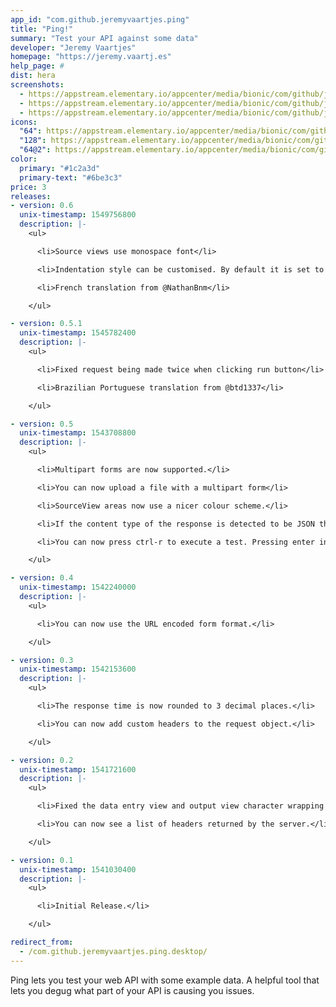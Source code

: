 ```yaml
---
app_id: "com.github.jeremyvaartjes.ping"
title: "Ping!"
summary: "Test your API against some data"
developer: "Jeremy Vaartjes"
homepage: "https://jeremy.vaartj.es"
help_page: #
dist: hera
screenshots:
  - https://appstream.elementary.io/appcenter/media/bionic/com/github/jeremyvaartjes.ping/700CF8A4BCC851E28EDE47C92C399A17/screenshots/image-1_orig.png
  - https://appstream.elementary.io/appcenter/media/bionic/com/github/jeremyvaartjes.ping/700CF8A4BCC851E28EDE47C92C399A17/screenshots/image-2_orig.png
  - https://appstream.elementary.io/appcenter/media/bionic/com/github/jeremyvaartjes.ping/700CF8A4BCC851E28EDE47C92C399A17/screenshots/image-3_orig.png
icons:
  "64": https://appstream.elementary.io/appcenter/media/bionic/com/github/jeremyvaartjes.ping/700CF8A4BCC851E28EDE47C92C399A17/icons/64x64/com.github.jeremyvaartjes.ping_com.github.jeremyvaartjes.ping.png
  "128": https://appstream.elementary.io/appcenter/media/bionic/com/github/jeremyvaartjes.ping/700CF8A4BCC851E28EDE47C92C399A17/icons/128x128/com.github.jeremyvaartjes.ping_com.github.jeremyvaartjes.ping.png
  "64@2": https://appstream.elementary.io/appcenter/media/bionic/com/github/jeremyvaartjes.ping/700CF8A4BCC851E28EDE47C92C399A17/icons/64x64@2/com.github.jeremyvaartjes.ping_com.github.jeremyvaartjes.ping.png
color:
  primary: "#1c2a3d"
  primary-text: "#6be3c3"
price: 3
releases:
- version: 0.6
  unix-timestamp: 1549756800
  description: |-
    <ul>

      <li>Source views use monospace font</li>

      <li>Indentation style can be customised. By default it is set to tabs with a width of 4 spaces.</li>

      <li>French translation from @NathanBnm</li>

    </ul>

- version: 0.5.1
  unix-timestamp: 1545782400
  description: |-
    <ul>

      <li>Fixed request being made twice when clicking run button</li>

      <li>Brazilian Portuguese translation from @btd1337</li>

    </ul>

- version: 0.5
  unix-timestamp: 1543708800
  description: |-
    <ul>

      <li>Multipart forms are now supported.</li>

      <li>You can now upload a file with a multipart form</li>

      <li>SourceView areas now use a nicer colour scheme.</li>

      <li>If the content type of the response is detected to be JSON then we prettify the JSON.</li>

      <li>You can now press ctrl-r to execute a test. Pressing enter in the URL field will do the same.</li>

    </ul>

- version: 0.4
  unix-timestamp: 1542240000
  description: |-
    <ul>

      <li>You can now use the URL encoded form format.</li>

    </ul>

- version: 0.3
  unix-timestamp: 1542153600
  description: |-
    <ul>

      <li>The response time is now rounded to 3 decimal places.</li>

      <li>You can now add custom headers to the request object.</li>

    </ul>

- version: 0.2
  unix-timestamp: 1541721600
  description: |-
    <ul>

      <li>Fixed the data entry view and output view character wrapping to ensure a usable window area.</li>

      <li>You can now see a list of headers returned by the server.</li>

    </ul>

- version: 0.1
  unix-timestamp: 1541030400
  description: |-
    <ul>

      <li>Initial Release.</li>

    </ul>

redirect_from:
  - /com.github.jeremyvaartjes.ping.desktop/
---
```

<p>Ping lets you test your web API with some example data. A helpful tool that lets you degug what part of your API is causing you issues.</p>
